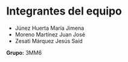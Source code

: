 # Integrantes del equipo
* Júnez Huerta María Jimena
* Moreno Martínez Juan José
* Zesati Márquez Jesús Saíd
  
**Grupo:** 3MM6
